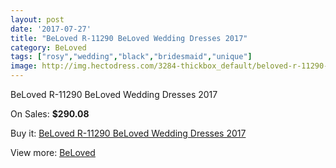 ```yaml
---
layout: post
date: '2017-07-27'
title: "BeLoved R-11290 BeLoved Wedding Dresses 2017"
category: BeLoved
tags: ["rosy","wedding","black","bridesmaid","unique"]
image: http://img.hectodress.com/3284-thickbox_default/beloved-r-11290-beloved-wedding-dresses-2013.jpg
---
```

BeLoved R-11290 BeLoved Wedding Dresses 2017

On Sales: **$290.08**
<a href="https://www.hectodress.com/beloved/1741-beloved-r-11290-beloved-wedding-dresses-2013.html"><amp-img layout="responsive" width="600" height="600" src="//img.hectodress.com/3284-thickbox_default/beloved-r-11290-beloved-wedding-dresses-2013.jpg" alt="BeLoved R-11290 BeLoved Wedding Dresses 2017 0" /></a>
<a href="https://www.hectodress.com/beloved/1741-beloved-r-11290-beloved-wedding-dresses-2013.html"><amp-img layout="responsive" width="600" height="600" src="//img.hectodress.com/3286-thickbox_default/beloved-r-11290-beloved-wedding-dresses-2013.jpg" alt="BeLoved R-11290 BeLoved Wedding Dresses 2017 1" /></a>
<a href="https://www.hectodress.com/beloved/1741-beloved-r-11290-beloved-wedding-dresses-2013.html"><amp-img layout="responsive" width="600" height="600" src="//img.hectodress.com/3285-thickbox_default/beloved-r-11290-beloved-wedding-dresses-2013.jpg" alt="BeLoved R-11290 BeLoved Wedding Dresses 2017 2" /></a>

Buy it: [BeLoved R-11290 BeLoved Wedding Dresses 2017](https://www.hectodress.com/beloved/1741-beloved-r-11290-beloved-wedding-dresses-2013.html "BeLoved R-11290 BeLoved Wedding Dresses 2017")

View more: [BeLoved](https://www.hectodress.com/25-beloved "BeLoved")
